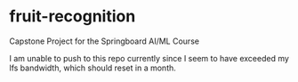 # fruit-recognition
Capstone Project for the Springboard AI/ML Course

I am unable to push to this repo currently since I seem to have exceeded my lfs bandwidth, which should reset in a month.

